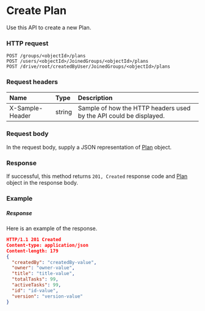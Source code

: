 # Create Plan

Use this API to create a new Plan.
### HTTP request
```http
POST /groups/<objectId>/plans
POST /users/<objectId>/JoinedGroups/<objectId>/plans
POST /drive/root/createdByUser/JoinedGroups/<objectId>/plans

```
### Request headers
| Name       | Type | Description|
|:---------------|:--------|:----------|
| X-Sample-Header  | string  | Sample of how the HTTP headers used by the API could be displayed.|

### Request body
In the request body, supply a JSON representation of [Plan](../resources/plan.md) object.


### Response
If successful, this method returns `201, Created` response code and [Plan](../resources/plan.md) object in the response body.

### Example
##### Response
Here is an example of the response.
```json
HTTP/1.1 201 Created
Content-type: application/json
Content-length: 179
{
  "createdBy": "createdBy-value",
  "owner": "owner-value",
  "title": "title-value",
  "totalTasks": 99,
  "activeTasks": 99,
  "id": "id-value",
  "version": "version-value"
}
```

<!-- uuid: 6c3971ec-cc71-4c15-8f5b-61018dff9f03
2015-10-09 18:21:33 UTC -->